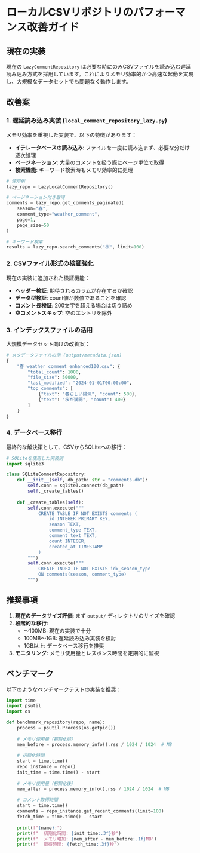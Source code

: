 # ローカルCSVリポジトリのパフォーマンス改善ガイド

## 現在の実装

現在の `LazyCommentRepository` は必要な時にのみCSVファイルを読み込む遅延読み込み方式を採用しています。これによりメモリ効率的かつ高速な起動を実現し、大規模なデータセットでも問題なく動作します。

## 改善案

### 1. 遅延読み込み実装 (`local_comment_repository_lazy.py`)

メモリ効率を重視した実装で、以下の特徴があります：

- **イテレータベースの読み込み**: ファイルを一度に読み込まず、必要な分だけ逐次処理
- **ページネーション**: 大量のコメントを扱う際にページ単位で取得
- **検索機能**: キーワード検索時もメモリ効率的に処理

```python
# 使用例
lazy_repo = LazyLocalCommentRepository()

# ページネーション付き取得
comments = lazy_repo.get_comments_paginated(
    season="春", 
    comment_type="weather_comment",
    page=1,
    page_size=50
)

# キーワード検索
results = lazy_repo.search_comments("桜", limit=100)
```

### 2. CSVファイル形式の検証強化

現在の実装に追加された検証機能：

- **ヘッダー検証**: 期待されるカラムが存在するか確認
- **データ型検証**: count値が数値であることを確認
- **コメント長検証**: 200文字を超える場合は切り詰め
- **空コメントスキップ**: 空のエントリを除外

### 3. インデックスファイルの活用

大規模データセット向けの改善案：

```python
# メタデータファイルの例 (output/metadata.json)
{
    "春_weather_comment_enhanced100.csv": {
        "total_count": 1000,
        "file_size": 50000,
        "last_modified": "2024-01-01T00:00:00",
        "top_comments": [
            {"text": "春らしい陽気", "count": 500},
            {"text": "桜が満開", "count": 400}
        ]
    }
}
```

### 4. データベース移行

最終的な解決策として、CSVからSQLiteへの移行：

```python
# SQLiteを使用した実装例
import sqlite3

class SQLiteCommentRepository:
    def __init__(self, db_path: str = "comments.db"):
        self.conn = sqlite3.connect(db_path)
        self._create_tables()
    
    def _create_tables(self):
        self.conn.execute("""
            CREATE TABLE IF NOT EXISTS comments (
                id INTEGER PRIMARY KEY,
                season TEXT,
                comment_type TEXT,
                comment_text TEXT,
                count INTEGER,
                created_at TIMESTAMP
            )
        """)
        self.conn.execute("""
            CREATE INDEX IF NOT EXISTS idx_season_type 
            ON comments(season, comment_type)
        """)
```

## 推奨事項

1. **現在のデータサイズ評価**: まず `output/` ディレクトリのサイズを確認
2. **段階的な移行**: 
   - 〜100MB: 現在の実装で十分
   - 100MB〜1GB: 遅延読み込み実装を検討
   - 1GB以上: データベース移行を推奨
3. **モニタリング**: メモリ使用量とレスポンス時間を定期的に監視

## ベンチマーク

以下のようなベンチマークテストの実装を推奨：

```python
import time
import psutil
import os

def benchmark_repository(repo, name):
    process = psutil.Process(os.getpid())
    
    # メモリ使用量（初期化前）
    mem_before = process.memory_info().rss / 1024 / 1024  # MB
    
    # 初期化時間
    start = time.time()
    repo_instance = repo()
    init_time = time.time() - start
    
    # メモリ使用量（初期化後）
    mem_after = process.memory_info().rss / 1024 / 1024  # MB
    
    # コメント取得時間
    start = time.time()
    comments = repo_instance.get_recent_comments(limit=100)
    fetch_time = time.time() - start
    
    print(f"{name}:")
    print(f"  初期化時間: {init_time:.3f}秒")
    print(f"  メモリ増加: {mem_after - mem_before:.1f}MB")
    print(f"  取得時間: {fetch_time:.3f}秒")
```